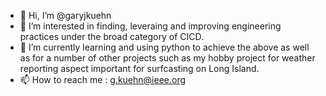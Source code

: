 - 👋 Hi, I’m @garyjkuehn
- 👀 I’m interested in finding, leveraing and improving engineering practices under the broad category of CICD.
- 🌱 I’m currently learning and using python to achieve the above as well as for a number of other projects such as my hobby project for weather reporting aspect important for surfcasting on Long Island.
- 📫 How to reach me : g.kuehn@ieee.org

<!---
garyjkuehn/garyjkuehn is a ✨ special ✨ repository because its `README.md` (this file) appears on your GitHub profile.
You can click the Preview link to take a look at your changes.
--->
